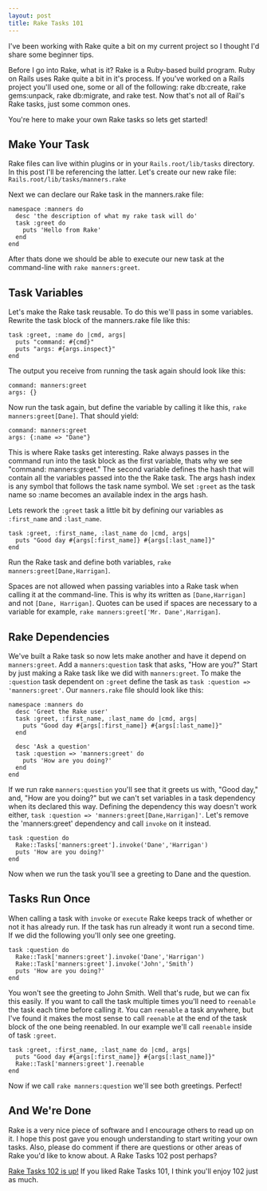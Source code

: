 ```yaml
---
layout: post
title: Rake Tasks 101
---
```


I've been working with Rake quite a bit on my current project so I
thought I'd share some beginner tips.

Before I go into Rake, what is it? Rake is a Ruby-based build program.
Ruby on Rails uses Rake quite a bit in it's process. If you've worked on
a Rails project you'll used one, some or all of the following: rake
db:create, rake gems:unpack, rake db:migrate, and  rake test. Now that's
not all of Rail's Rake tasks, just some common ones.

You're here to make your own Rake tasks so lets get started!

<!-- more -->

## Make Your Task

Rake files can live within plugins or in your `Rails.root/lib/tasks`
directory. In this post I'll be referencing the latter. Let's create our
new rake file: `Rails.root/lib/tasks/manners.rake`

Next we can declare our Rake task in the manners.rake file:

```
namespace :manners do
  desc 'the description of what my rake task will do'
  task :greet do
    puts 'Hello from Rake'
  end
end
```

After thats done we should be able to execute our new task at the
command-line with `rake manners:greet`.

## Task Variables

Let's make the Rake task reusable. To do this we'll pass in some
variables. Rewrite the task block of the manners.rake file like this:

```
task :greet, :name do |cmd, args|
  puts "command: #{cmd}"
  puts "args: #{args.inspect}"
end
```

The output you receive from running the task again should look like
this:

```
command: manners:greet
args: {}
```

Now run the task again, but define the variable by calling it like this,
`rake manners:greet[Dane]`. That should yield:

```
command: manners:greet
args: {:name => "Dane"}
```

This is where Rake tasks get interesting. Rake always passes in the
command run into the task block as the first variable, thats why we see
"command: manners:greet."  The second variable defines the hash that
will contain all the variables passed into the the Rake task. The args
hash index is any symbol that follows the task name symbol. We set
`:greet` as the task name so :name becomes an available index in the args
hash.

Lets rework the `:greet` task a little bit by defining our variables as
`:first_name` and `:last_name`.

```
task :greet, :first_name, :last_name do |cmd, args|
  puts "Good day #{args[:first_name]} #{args[:last_name]}"
end
```

Run the Rake task and define both variables, `rake
manners:greet[Dane,Harrigan]`.

Spaces are not allowed when passing variables into a Rake task when
calling it at the command-line. This is why its written as
`[Dane,Harrigan]` and not `[Dane, Harrigan]`. Quotes can be used if
spaces are necessary to a variable for example, `rake manners:greet['Mr.
Dane',Harrigan]`.

## Rake Dependencies

We've built a Rake task so now lets make another and have it depend on
`manners:greet`. Add a `manners:question` task that asks, "How are you?"
Start by just making a Rake task like we did with `manners:greet`. To
make the `:question` task dependent on `:greet` define the task as `task
:question => 'manners:greet'`. Our `manners.rake` file should look like
this:

```
namespace :manners do
  desc 'Greet the Rake user'
  task :greet, :first_name, :last_name do |cmd, args|
    puts "Good day #{args[:first_name]} #{args[:last_name]}"
  end

  desc 'Ask a question'
  task :question => 'manners:greet' do
    puts 'How are you doing?'
  end
end
```

If we run rake `manners:question` you'll see that it greets us with,
"Good day," and, "How are you doing?" but we can't set variables in a
task dependency when its declared this way. Defining the dependency this
way doesn't work either, `task :question =>
'manners:greet[Dane,Harrigan]'`. Let's remove the 'manners:greet'
dependency and call `invoke` on it instead.

```
task :question do
  Rake::Tasks['manners:greet'].invoke('Dane','Harrigan')
  puts 'How are you doing?'
end
```

Now when we run the task you'll see a greeting to Dane and the question.

## Tasks Run Once

When calling a task with `invoke` or `execute` Rake keeps track of
whether or not it has already run. If the task has run already it wont
run a second time. If we did the following you'll only see one greeting.

```
task :question do
  Rake::Task['manners:greet'].invoke('Dane','Harrigan')
  Rake::Task['manners:greet'].invoke('John','Smith')
  puts 'How are you doing?'
end
```

You won't see the greeting to John Smith. Well that's rude, but we can
fix this easily. If you want to call the task multiple times you'll need
to `reenable` the task each time before calling it. You can `reenable` a
task anywhere, but I've found it makes the most sense to call `reenable`
at the end of the task block of the one being reenabled. In our example
we'll call `reenable` inside of task `:greet`.

```
task :greet, :first_name, :last_name do |cmd, args|
  puts "Good day #{args[:first_name]} #{args[:last_name]}"
  Rake::Task['manners:greet'].reenable
end
```

Now if we call `rake manners:question` we'll see both greetings.
Perfect!

## And We're Done

Rake is a very nice piece of software and I encourage others to read up
on it. I hope this  post gave you enough understanding to start writing
your own tasks. Also, please do comment if there are questions or other
areas of Rake you'd like to know about. A Rake Tasks 102 post perhaps?

[Rake Tasks 102 is up!][1] If
you liked Rake Tasks 101, I think you'll enjoy 102 just as much.

[1]: /articles/rake-tasks-102
